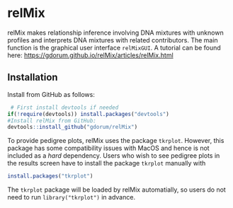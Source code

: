 
<!-- README.md is generated from README.Rmd. Please edit that file -->

# relMix

relMix makes relationship inference involving DNA mixtures with unknown
profiles and interprets DNA mixtures with related contributors. The main
function is the graphical user interface `relMixGUI`. A tutorial can be
found here: <https://gdorum.github.io/relMix/articles/relMix.html>

## Installation

Install from GitHub as follows:
``` r
 # First install devtools if needed
if(!require(devtools)) install.packages("devtools")
#Install relMix from GitHub:
devtools::install_github("gdorum/relMix")
```

To provide pedigree plots, relMix uses the package `tkrplot`. However,
this package has some compatibility issues with MacOS and hence is not
included as a *hard* dependency. Users who wish to see pedigree plots in
the results screen have to install the package `tkrplot` manually with

``` r
install.packages("tkrplot")
```

The `tkrplot` package will be loaded by relMix automatially, so users do
not need to run `library("tkrplot")` in advance.
